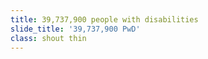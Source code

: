 ```yaml
---
title: 39,737,900 people with disabilities
slide_title: '39,737,900 PwD'
class: shout thin
---
```

<!-- more -->